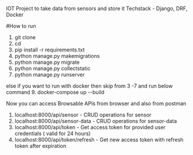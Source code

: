 IOT Project to take data from sensors and store it
Techstack - Django, DRF, Docker

#How to run
1. git clone <repo>
2. cd <repo>
3. pip install -r requirements.txt
4. python manage.py makemigrations
5. python manage.py migrate
6. python manage.py collectstatic
7. python manage.py runserver
   
else if you want to run with docker then skip from 3 -7 and run below command
9. docker-compose up --build

   Now you can access Browsable APIs from browser and also from postman
   
1. localhost:8000/api/sensor - CRUD operations for sensor
2. localhost:8000/api/sensor-data - CRUD operations for sensor-data
3. localhost:8000/api/token - Get access token for provided user credentials ( valid for 24 hours)
4. localhost:8000/api/token/refresh - Get new access token with refresh token after expiration
